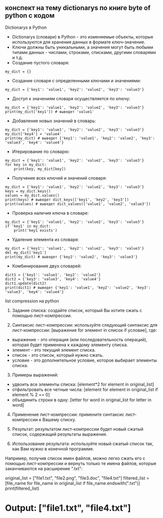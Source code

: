 ## конспект на тему dictionarys по книге byte of python с кодом




Dictionarys в Python

- Dictionarys (словари) в Python - это изменяемые объекты, которые используются для хранения данных в формате ключ-значение.
- Ключи должны быть уникальными, а значения могут быть любыми типами данных - числами, строками, списками, другими словарями и т.д.
- Создание пустого словаря:

```
my_dict = {}
```

- Создание словаря с определенными ключами и значениями:

```
my_dict = {'key1': 'value1', 'key2': 'value2', 'key3': 'value3'}
```

- Доступ к значениям словаря осуществляется по ключу:

```
my_dict = {'key1': 'value1', 'key2': 'value2', 'key3': 'value3'}
print(my_dict['key1']) # выведет 'value1'
```

- Добавление новых значений в словарь:

```
my_dict = {'key1': 'value1', 'key2': 'value2', 'key3': 'value3'}
my_dict['key4'] = 'value4'
print(my_dict) # выведет {'key1': 'value1', 'key2': 'value2', 'key3': 'value3', 'key4': 'value4'}
```

- Итерирование по словарю:

```
my_dict = {'key1': 'value1', 'key2': 'value2', 'key3': 'value3'}
for key in my_dict:
    print(key, my_dict[key])
```

- Получение всех ключей и значений словаря:

```
my_dict = {'key1': 'value1', 'key2': 'value2', 'key3': 'value3'}
keys = my_dict.keys()
values = my_dict.values()
print(keys) # выведет dict_keys(['key1', 'key2', 'key3'])
print(values) # выведет dict_values(['value1', 'value2', 'value3'])
```

- Проверка наличия ключа в словаре:

```
my_dict = {'key1': 'value1', 'key2': 'value2', 'key3': 'value3'}
if 'key1' in my_dict:
    print('key1 exists')
```

- Удаление элемента из словаря:

```
my_dict = {'key1': 'value1', 'key2': 'value2', 'key3': 'value3'}
del my_dict['key1']
print(my_dict) # выведет {'key2': 'value2', 'key3': 'value3'}
```

- Комбинирование двух словарей:

```
dict1 = {'key1': 'value1', 'key2': 'value2'}
dict2 = {'key3': 'value3', 'key4': 'value4'}
dict1.update(dict2)
print(dict1) # выведет {'key1': 'value1', 'key2': 'value2', 'key3': 'value3', 'key4': 'value4'}
```


 list compression на python



1. Задание списка: создайте список, который Вы хотите сжать с помощью лист-компрессии.

2. Синтаксис лист-компрессии: используйте следующий синтаксис для лист-компрессии: [выражение for элемент in список if условие], где:
- выражение - это операция (или последовательность операций), которая будет применена к каждому элементу списка.
- элемент - это текущий элемент списка.
- список - это список, который нужно сжать.
- условие - это дополнительное условие, которое выбирает элементы списка.

3. Примеры выражений:
- удвоить все элементы списка: [element*2 for element in original_list]
- отфильтровать все четные числа: [element for element in original_list if element % 2 == 0]
- объединить строки в одну: [letter for word in original_list for letter in word]

4. Применение лист-компрессии: примените синтаксис лист-компрессии к Вашему списку.

5. Результат: результатом лист-компрессии будет новый сжатый список, содержащий результаты выражения.

6. Использование результата: используйте новый сжатый список так, как Вам нужно в конечной программе.

Например, получив список имен файлов, можно легко сжать его с помощью лист-компрессии и вернуть только те имена файлов, которые заканчиваются на расширение ".txt":

original_list = ["file1.txt", "file2.png", "file3.doc", "file4.txt"]
filtered_list = [file_name for file_name in original_list if file_name.endswith(".txt")]
print(filtered_list)
# Output: ["file1.txt", "file4.txt"]